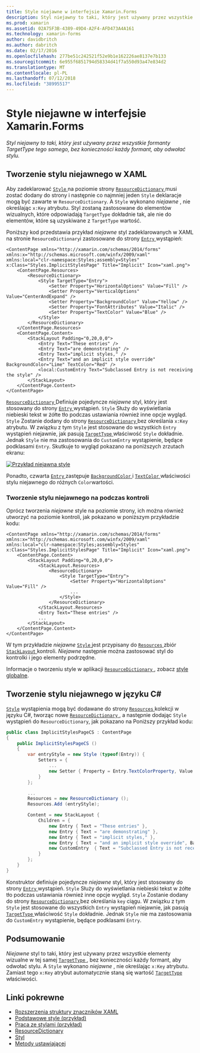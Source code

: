 ```yaml
---
title: Style niejawne w interfejsie Xamarin.Forms
description: Styl niejawny to taki, który jest używany przez wszystkie formanty TargetType tego samego, bez konieczności każdy formant, aby odwołać stylu.
ms.prod: xamarin
ms.assetid: 02A75F3B-4389-49D4-A2F4-AFD473A4A161
ms.technology: xamarin-forms
author: davidbritch
ms.author: dabritch
ms.date: 02/17/2016
ms.openlocfilehash: 277be51c242521f52e9b1e162226ae8137e7b133
ms.sourcegitcommit: 6e955f6851794d58334d41f7a550d93a47e834d2
ms.translationtype: MT
ms.contentlocale: pl-PL
ms.lasthandoff: 07/12/2018
ms.locfileid: "38995517"
---
```

# <a name="implicit-styles-in-xamarinforms"></a>Style niejawne w interfejsie Xamarin.Forms

_Styl niejawny to taki, który jest używany przez wszystkie formanty TargetType tego samego, bez konieczności każdy formant, aby odwołać stylu._

## <a name="creating-an-implicit-style-in-xaml"></a>Tworzenie stylu niejawnego w XAML

Aby zadeklarować [ `Style` ](xref:Xamarin.Forms.Style) na poziomie strony [ `ResourceDictionary` ](xref:Xamarin.Forms.ResourceDictionary) musi zostać dodany do strony i następnie co najmniej jeden `Style` deklaracje mogą być zawarte w `ResourceDictionary`. A `Style` wykonano *niejawne* , nie określając `x:Key` atrybutu. Styl zostaną zastosowane do elementów wizualnych, które odpowiadają `TargetType` dokładnie tak, ale nie do elementów, które są uzyskiwane z `TargetType` wartość.

Poniższy kod przedstawia przykład *niejawne* styl zadeklarowanych w XAML na stronie `ResourceDictionary`i zastosowane do strony [ `Entry` ](xref:Xamarin.Forms.Entry) wystąpień:

```xaml
<ContentPage xmlns="http://xamarin.com/schemas/2014/forms" xmlns:x="http://schemas.microsoft.com/winfx/2009/xaml" xmlns:local="clr-namespace:Styles;assembly=Styles" x:Class="Styles.ImplicitStylesPage" Title="Implicit" Icon="xaml.png">
    <ContentPage.Resources>
        <ResourceDictionary>
            <Style TargetType="Entry">
                <Setter Property="HorizontalOptions" Value="Fill" />
                <Setter Property="VerticalOptions" Value="CenterAndExpand" />
                <Setter Property="BackgroundColor" Value="Yellow" />
                <Setter Property="FontAttributes" Value="Italic" />
                <Setter Property="TextColor" Value="Blue" />
            </Style>
        </ResourceDictionary>
    </ContentPage.Resources>
    <ContentPage.Content>
        <StackLayout Padding="0,20,0,0">
            <Entry Text="These entries" />
            <Entry Text="are demonstrating" />
            <Entry Text="implicit styles," />
            <Entry Text="and an implicit style override" BackgroundColor="Lime" TextColor="Red" />
            <local:CustomEntry Text="Subclassed Entry is not receiving the style" />
        </StackLayout>
    </ContentPage.Content>
</ContentPage>
```

[ `ResourceDictionary` ](xref:Xamarin.Forms.ResourceDictionary) Definiuje pojedyncze *niejawne* styl, który jest stosowany do strony [ `Entry` ](xref:Xamarin.Forms.Entry) wystąpień. `Style` Służy do wyświetlania niebieski tekst w żółte tło podczas ustawiania również inne opcje wygląd. `Style` Zostanie dodany do strony [ `ResourceDictionary` ](xref:Xamarin.Forms.ResourceDictionary) bez określania `x:Key` atrybutu. W związku z tym `Style` jest stosowane do wszystkich `Entry` wystąpień niejawnie, jak pasują [ `TargetType` ](xref:Xamarin.Forms.Style.TargetType) właściwość `Style` dokładnie. Jednak `Style` nie ma zastosowania do `CustomEntry` wystąpienie, będące podklasami `Entry`. Skutkuje to wygląd pokazano na poniższych zrzutach ekranu:

[![](implicit-images/implicit-styles.png "Przykład niejawna style")](implicit-images/implicit-styles-large.png#lightbox "przykład style niejawne")

Ponadto, czwarta [ `Entry` ](xref:Xamarin.Forms.Entry) zastępuje [ `BackgroundColor` ](xref:Xamarin.Forms.VisualElement.BackgroundColor) i [ `TextColor` ](xref:Xamarin.Forms.Entry.TextColor) właściwości stylu niejawnego do różnych `Color`wartości.

### <a name="creating-an-implicit-style-at-the-control-level"></a>Tworzenie stylu niejawnego na podczas kontroli

Oprócz tworzenia *niejawne* style na poziomie strony, ich można również utworzyć na poziomie kontroli, jak pokazano w poniższym przykładzie kodu:

```xaml
<ContentPage xmlns="http://xamarin.com/schemas/2014/forms" xmlns:x="http://schemas.microsoft.com/winfx/2009/xaml" xmlns:local="clr-namespace:Styles;assembly=Styles" x:Class="Styles.ImplicitStylesPage" Title="Implicit" Icon="xaml.png">
    <ContentPage.Content>
        <StackLayout Padding="0,20,0,0">
            <StackLayout.Resources>
                <ResourceDictionary>
                    <Style TargetType="Entry">
                        <Setter Property="HorizontalOptions" Value="Fill" />
                        ...
                    </Style>
                </ResourceDictionary>
            </StackLayout.Resources>
            <Entry Text="These entries" />
            ...
        </StackLayout>
    </ContentPage.Content>
</ContentPage>
```

W tym przykładzie *niejawne* [ `Style` ](xref:Xamarin.Forms.Style) jest przypisany do [ `Resources` ](xref:Xamarin.Forms.VisualElement.Resources) zbiór [ `StackLayout` ](xref:Xamarin.Forms.StackLayout)kontroli. *Niejawne* następnie można zastosować styl do kontrolki i jego elementy podrzędne.

Informacje o tworzeniu style w aplikacji [ `ResourceDictionary` ](xref:Xamarin.Forms.ResourceDictionary), zobacz [style globalne](~/xamarin-forms/user-interface/styles/application.md).

## <a name="creating-an-implicit-style-in-c35"></a>Tworzenie stylu niejawnego w języku C&#35;

[`Style`](xref:Xamarin.Forms.Style) wystąpienia mogą być dodawane do strony [ `Resources` ](xref:Xamarin.Forms.VisualElement.Resources) kolekcji w języku C#, tworząc nowe [ `ResourceDictionary` ](xref:Xamarin.Forms.ResourceDictionary), a następnie dodając `Style` wystąpień do `ResourceDictionary`, jak pokazano na Poniższy przykład kodu:

```csharp
public class ImplicitStylesPageCS : ContentPage
{
    public ImplicitStylesPageCS ()
    {
        var entryStyle = new Style (typeof(Entry)) {
            Setters = {
                ...
                new Setter { Property = Entry.TextColorProperty, Value = Color.Blue }
            }
        };

        ...
        Resources = new ResourceDictionary ();
        Resources.Add (entryStyle);

        Content = new StackLayout {
            Children = {
                new Entry { Text = "These entries" },
                new Entry { Text = "are demonstrating" },
                new Entry { Text = "implicit styles," },
                new Entry { Text = "and an implicit style override", BackgroundColor = Color.Lime, TextColor = Color.Red },
                new CustomEntry  { Text = "Subclassed Entry is not receiving the style" }
            }
        };
    }
}
```

Konstruktor definiuje pojedyncze *niejawne* styl, który jest stosowany do strony [ `Entry` ](xref:Xamarin.Forms.Entry) wystąpień. `Style` Służy do wyświetlania niebieski tekst w żółte tło podczas ustawiania również inne opcje wygląd. `Style` Zostanie dodany do strony [ `ResourceDictionary` ](xref:Xamarin.Forms.ResourceDictionary) bez określania `key` ciągu. W związku z tym `Style` jest stosowane do wszystkich `Entry` wystąpień niejawnie, jak pasują [ `TargetType` ](xref:Xamarin.Forms.Style.TargetType) właściwość `Style` dokładnie. Jednak `Style` nie ma zastosowania do `CustomEntry` wystąpienie, będące podklasami `Entry`.

## <a name="summary"></a>Podsumowanie

*Niejawne* styl to taki, który jest używany przez wszystkie elementy wizualne w tej samej [ `TargetType` ](xref:Xamarin.Forms.Style.TargetType), bez konieczności każdy formant, aby odwołać stylu. A `Style` wykonano *niejawne* , nie określając `x:Key` atrybutu. Zamiast tego `x:Key` atrybut automatycznie staną się wartość [ `TargetType` ](xref:Xamarin.Forms.Style.TargetType) właściwości.



## <a name="related-links"></a>Linki pokrewne

- [Rozszerzenia struktury znaczników XAML](~/xamarin-forms/xaml/xaml-basics/xaml-markup-extensions.md)
- [Podstawowe style (przykład)](https://developer.xamarin.com/samples/xamarin-forms/UserInterface/Styles/BasicStyles/)
- [Praca ze stylami (przykład)](https://developer.xamarin.com/samples/xamarin-forms/WorkingWithStyles/)
- [ResourceDictionary](xref:Xamarin.Forms.ResourceDictionary)
- [Styl](xref:Xamarin.Forms.Style)
- [Metody ustawiającej](xref:Xamarin.Forms.Setter)
